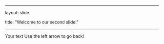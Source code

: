 
---

layout: slide

title: "Welcome to our second slide!"

---

Your text
Use the left arrow to go back!
